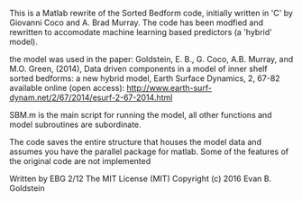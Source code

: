 This is a Matlab rewrite of the Sorted Bedform code, initially written in
'C' by Giovanni Coco and A. Brad Murray. The code has been modfied and rewritten to accomodate
machine learning based predictors (a 'hybrid' model).

the model was used in the paper:
Goldstein, E. B., G. Coco, A.B. Murray, and M.O. Green, (2014),
Data driven components in a model of inner shelf sorted bedforms: a new hybrid model,
Earth Surface Dynamics, 2, 67-82
available online (open access): http://www.earth-surf-dynam.net/2/67/2014/esurf-2-67-2014.html

SBM.m is the main script for running the model, all
other functions and model subroutines are subordinate.

The code saves the entire structure that houses the model data and assumes you have the parallel package for matlab.
Some of the features of the original code are not implemented

Written by EBG 2/12
The MIT License (MIT)
Copyright (c) 2016 Evan B. Goldstein
